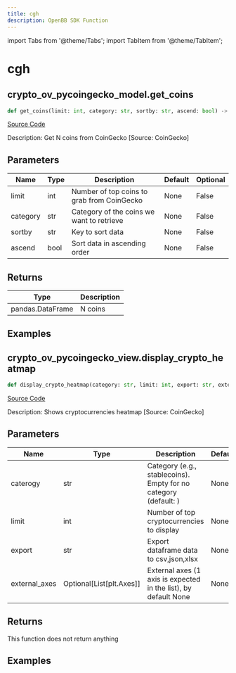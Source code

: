 ```yaml
---
title: cgh
description: OpenBB SDK Function
---
```


import Tabs from '@theme/Tabs';
import TabItem from '@theme/TabItem';

# cgh

<Tabs>
<TabItem value="model" label="Model" default>

## crypto_ov_pycoingecko_model.get_coins

```python title='openbb_terminal/cryptocurrency/discovery/pycoingecko_model.py'
def get_coins(limit: int, category: str, sortby: str, ascend: bool) -> DataFrame:
```
[Source Code](https://github.com/OpenBB-finance/OpenBBTerminal/tree/main/openbb_terminal/cryptocurrency/discovery/pycoingecko_model.py#L121)

Description: Get N coins from CoinGecko [Source: CoinGecko]

## Parameters

| Name | Type | Description | Default | Optional |
| ---- | ---- | ----------- | ------- | -------- |
| limit | int | Number of top coins to grab from CoinGecko | None | False |
| category | str | Category of the coins we want to retrieve | None | False |
| sortby | str | Key to sort data | None | False |
| ascend | bool | Sort data in ascending order | None | False |

## Returns

| Type | Description |
| ---- | ----------- |
| pandas.DataFrame | N coins |

## Examples



</TabItem>
<TabItem value="view" label="View">

## crypto_ov_pycoingecko_view.display_crypto_heatmap

```python title='openbb_terminal/cryptocurrency/overview/pycoingecko_view.py'
def display_crypto_heatmap(category: str, limit: int, export: str, external_axes: Union[List[matplotlib.axes._axes.Axes], NoneType]) -> None:
```
[Source Code](https://github.com/OpenBB-finance/OpenBBTerminal/tree/main/openbb_terminal/cryptocurrency/overview/pycoingecko_view.py#L36)

Description: Shows cryptocurrencies heatmap [Source: CoinGecko]

## Parameters

| Name | Type | Description | Default | Optional |
| ---- | ---- | ----------- | ------- | -------- |
| caterogy | str | Category (e.g., stablecoins). Empty for no category (default: ) | None | False |
| limit | int | Number of top cryptocurrencies to display | None | False |
| export | str | Export dataframe data to csv,json,xlsx | None | False |
| external_axes | Optional[List[plt.Axes]] | External axes (1 axis is expected in the list), by default None | None | True |

## Returns

This function does not return anything

## Examples



</TabItem>
</Tabs>